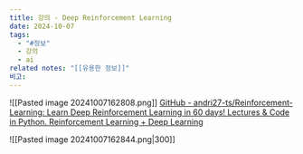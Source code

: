 ```yaml
---
title: 강의 - Deep Reinforcement Learning
date: 2024-10-07
tags:
  - "#정보"
  - 강의
  - ai
related notes: "[[유용한 정보]]"
비고:
---
```

![[Pasted image 20241007162808.png]]
[GitHub - andri27-ts/Reinforcement-Learning: Learn Deep Reinforcement Learning in 60 days! Lectures & Code in Python. Reinforcement Learning + Deep Learning](https://github.com/andri27-ts/Reinforcement-Learning?tab=readme-ov-file)

![[Pasted image 20241007162844.png|300]]